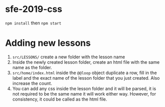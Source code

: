 # sfe-2019-css
`npm install` then `npm start`

# Adding new lessons
1. `src/LESSONS/` create a new folder with the lesson name
2. Inside the newly created lesson folder, create an html file with the same name as the folder.
3. `src/home/index.html` inside the `@@loop` object duplicate a row, fill in the label and the exact name of the lesson folder that you just created. Also increase the count.
4. You can add any css inside the lesson folder and it will be parsed, it is not required to be the same name it will work either way. However, for consistency, it could be called as the html file.
